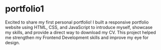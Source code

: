 # portfolio1
Excited to share my first personal portfolio!  I built a responsive portfolio website using HTML, CSS, and JavaScript to introduce myself, showcase my skills, and provide a direct way to download my CV. This project helped me strengthen my Frontend Development skills and improve my eye for design.
